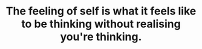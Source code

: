 ---
title: The feeling of self is what it feels like to be thinking without realising you're thinking.
tags: self mindfulness waking-up
star: true
freewillandself: true
order: 3
selfmaintain: true
selfmaintainorder: 5
---
